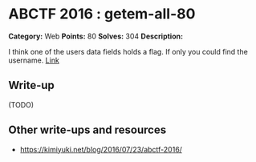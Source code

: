 # ABCTF 2016 : getem-all-80

**Category:** Web
**Points:** 80
**Solves:** 304
**Description:**

I think one of the users data fields holds a flag. If only you could find the username. [Link](http://yrmyzscnvh.abctf.xyz/web4/)

## Write-up

(TODO)

## Other write-ups and resources

* https://kimiyuki.net/blog/2016/07/23/abctf-2016/
